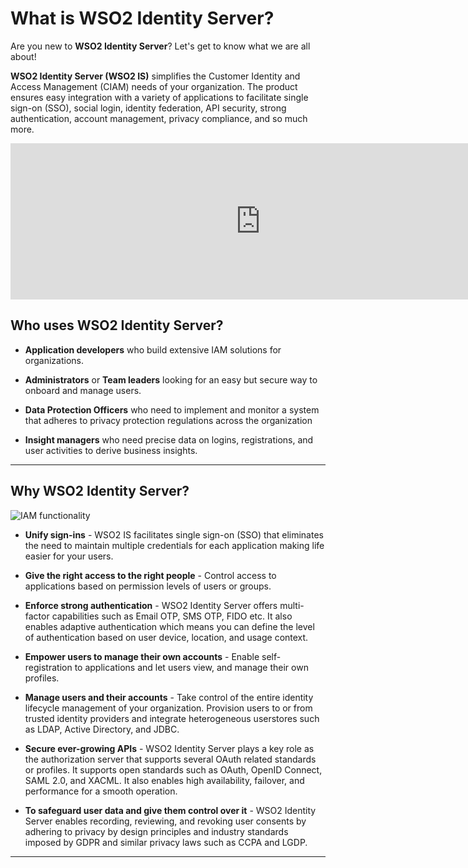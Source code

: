 # What is WSO2 Identity Server? 

Are you new to **WSO2 Identity Server**? Let's get to know what we are all about! 

**WSO2 Identity Server (WSO2 IS)** simplifies the Customer Identity and Access Management (CIAM) needs of your organization. The product ensures easy integration with a variety of applications to facilitate single sign-on (SSO), social login, identity federation, API security, strong authentication, account management, privacy compliance, and so much more. 

<iframe width="800" height="250" src="https://www.youtube.com/embed/QUlcGOOdXU8" frameborder="0" allow="accelerometer; autoplay; encrypted-media; gyroscope; picture-in-picture" allowfullscreen></iframe>



<!--- 
---

## Workflows

### Problem scenario

After Cameron sets up self registration for Pickup web applications,
Rowan is concerned about the security. Rowan prefers to review and
approve new user accounts before granting access to the Pickup web
applications. Thus, Rowan reaches out to Cameron with these concerns.
Cameron realizes the possibility of creating a workflow using WSO2 Identity Server
and granting role-based authorization, so that each account registration
will be subject to approval.

Let's use the command-line to check out the workflow functionality.

In this workflow, whenever a new user account is created, first it
creates a task for a junior manager (Alex) to approve/reject the account
creation. Upon the junior manager approving the account creation, a task
will be created for the senior manager (Cameron) to approve or reject
the user account.

### Configure a workflow

Follow the steps below to configure a workflow.

!!! tip "Before you begin"
    
    If you have run any other samples in this Quick Start Guide, navigate
    back to the `<IS_SAMPLE_DISTR>/IS-QSG/bin` using the command-line and
    execute either of the following commands to start the Quick Start
    samples.
    
    ``` java
    Linux   -- sudo sh qsg.sh run 
    Windows -- sudo qsg.bat run
    ```

A message appears to pick a scenario.


1.  Enter `6` as the scenario number at the
    command prompt.
      
    ![List of scenarios in QSG]({{base_path}}/assets/img/get-started/qsg-configure-sso.png)

    Note that a message with the user and web application details
    appears.

    ![QSG configure a workflow]({{base_path}}/assets/img/get-started/qsg-configure-a-workflow.png)

2.  Enter `http://localhost.com:8080/pickup-dispatch` on a web browser to access the Pickup Dispatch application.

3.  Click **Login**.
  
    ![Pickup Dispatch application login]({{base_path}}/assets/img/get-started/qsg-sso-dispatch-login.png)

4.  Click **Register Now**.

    ![WSO2 Identity Server sign in page]({{base_path}}/assets/img/get-started/qsg-sso-login-credentials.png)

5.  Enter a `username` for your user
    account and click **Proceed to Self Register**.

    ![QSG self-sign-up username]({{base_path}}/assets/img/get-started/qsg-self-sign-up-username.png)

    !!! note
    
        If you want a user to self register for a specific tenant, provide
        the `username` in the following format: `<USERNAME>@<TENAND_DOMAIN>` .
    

6.  Provide the `user profile details`,
    agree to the **Privacy Policy**, and click **Register**.
      
    ![QSG self sign-up new account]({{base_path}}/assets/img/get-started/qsg-self-sign-up-new-account.png)

    Even though a new user account is created successfully, it is in
    disabled state. To enable the user, you need to sign in to the WSO2
    user portal and approve the pending workflow requests.

7.  Enter the `http://localhost:9443/user-portal` URL on a web browser to access **WSO2 User Portal**.
  
    ![WSO2 Identity Server sign in page]({{base_path}}/assets/img/get-started/qsg-sso-login-credentials.png)

8.  Enter the following credentials to sign in as Alex and click **Sign
    In**.

    ``` java
    Username: alex    | Password: alex123
    ```

9. Click **Operations**.  

10. Click **Show more** under **Pending approvals**.

    ![QSG user-portal tasks]({{base_path}}/assets/img/get-started/qsg-user-portal-tasks.png)

11. Click **Approve** to approve the user account creation.
  
    ![QSG workflow approve task]({{base_path}}/assets/img/get-started/qsg-workflow-approve-task.png)

12. Click **Sign out** to sign out of WSO2 User Portal as Alex.
  
    ![QSG sign out]({{base_path}}/assets/img/get-started/qsg-sign-out.png)

13. Enter the following credentials to sign in as Cameron and click
    **Sign In**.

    ``` java
    Username: cameron    | Password: cameron123
    ```

14. Click **Show more** under **Pending approvals**.

    ![QSG user portal tasks]({{base_path}}/assets/img/get-started/qsg-user-portal-tasks.png)

15. Click **Approve** to approve the user account creation.

    ![QSG workflow-approve-task]({{base_path}}/assets/img/get-started/qsg-workflow-approve-task-2.png)

16. Navigate back to the Pickup Dispatch application and sign in using
    the new user credentials.

    ![WSO2 Identity Server sign in page]({{base_path}}/assets/img/get-started/qsg-sso-login-credentials.png)

    Select the attributes that you wish to share with Pickup Dispatch
    and click **Continue**.

    ![Consent page]({{base_path}}/assets/img/get-started/qsg-sso-consent.png)

    !!! note
        Obtaining the user consent is one of the fundamental requirements of
        GDPR regulation. WSO2 Identity Server facilitates this through its **Consent
        Management** features. To know more about GDPR and how WSO2 Identity Server
        handles consent, see [Consent Management]({{base_path}}/references/concepts/consent-management/).
    
    Note that the Pickup Dispatch home screen appears.

    ![Pickup Dispatch home screen]({{base_path}}/assets/img/get-started/qsg-sso-dispatch-home.png)

<!-- !!! info "Related topics"

    -   See the [Quick Starts]({{base_path}}/quick-starts/enable-login/) to try all the use cases with our sample applications. 
    -   See the [Guides]({{base_path}}/guides/login/webapp-oidc/) to integrate your custom applications with WSO2 Identity Server for different scenarios. -->


## Who uses WSO2 Identity Server?

- **Application developers** who build extensive IAM solutions for organizations.

- **Administrators** or **Team leaders** looking for an easy but secure way to onboard and manage users. 

- **Data Protection Officers** who need to implement and monitor a system that adheres to privacy protection regulations across the organization

- **Insight managers** who need precise data on logins, registrations, and user activities to derive business insights. 

---

## Why WSO2 Identity Server?

![IAM functionality]({{base_path}}/assets/img/guides/iam-functionality.png)

- **Unify sign-ins** -  WSO2 IS facilitates single sign-on (SSO) that eliminates the need to maintain multiple credentials for each application making life easier for your users.

- **Give the right access to the right people** - Control access to applications based on permission levels of users or groups.

- **Enforce strong authentication** - WSO2 Identity Server offers multi-factor capabilities such as Email OTP, SMS OTP, FIDO etc. It also enables adaptive authentication which means you can define the level of authentication based on user device, location, and usage context.

- **Empower users to manage their own accounts** - Enable self-registration to applications and let users view, and manage their own profiles.

- **Manage users and their accounts** - Take control of the entire identity lifecycle management of your organization. Provision users to or from trusted identity providers and integrate heterogeneous userstores such as LDAP, Active Directory, and JDBC.

- **Secure ever-growing APIs** - WSO2 Identity Server plays a key role as the authorization server that supports several OAuth related standards or profiles. It supports open standards such as OAuth, OpenID Connect, SAML 2.0, and XACML. It also enables high availability, failover, and performance for a smooth operation. 


- **To safeguard user data and give them control over it** - WSO2 Identity Server enables recording, reviewing, and revoking user consents by adhering to privacy by design principles and industry standards imposed by GDPR and similar privacy laws such as CCPA and LGDP.

---

<!-- ## What is WSO2 CIAM?

WSO2 Customer Identity and Access Management is all about ensuring your customer's convenience, and securing their identity and profile data. 

Smooth registration and access to your application means more engaged and less frustrate customers. This is acheieved in WSO2 CIAM via a multitude of techniques including self registration, single sign-on, and social logins with BYOID. 

This frictionless access is always accompanied by a secure profile management. Privacy and consent are of top priority and includes apt practices for consent management, preference management, profile management, and user pseudonimization or anonymization. 

It also provides a number of extension points to gather data for your business insights by integrating with CRM and marketing tools while ensuring privacy compliance.
 -->